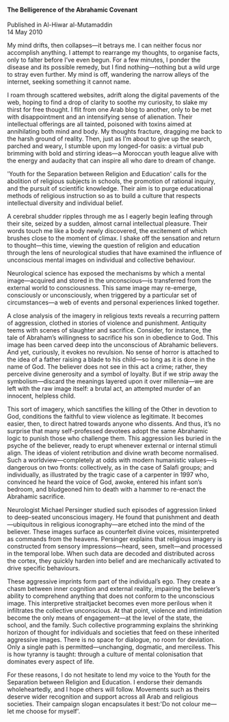 <h4>The Belligerence of the Abrahamic Covenant</h4>


Published in Al-Hiwar al-Mutamaddin
<br>
14 May 2010


My mind drifts, then collapses—it betrays me. I can neither focus nor accomplish anything. I attempt to rearrange my thoughts, to organise facts, only to falter before I’ve even begun. For a few minutes, I ponder the disease and its possible remedy, but I find nothing—nothing but a wild urge to stray even further. My mind is off, wandering the narrow alleys of the internet, seeking something it cannot name.

I roam through scattered websites, adrift along the digital pavements of the web, hoping to find a drop of clarity to soothe my curiosity, to slake my thirst for free thought. I flit from one Arab blog to another, only to be met with disappointment and an intensifying sense of alienation. Their intellectual offerings are all tainted, poisoned with toxins aimed at annihilating both mind and body. My thoughts fracture, dragging me back to the harsh ground of reality. Then, just as I’m about to give up the search, parched and weary, I stumble upon my longed-for oasis: a virtual pub brimming with bold and stirring ideas—a Moroccan youth league alive with the energy and audacity that can inspire all who dare to dream of change.

'Youth for the Separation between Religion and Education' calls for the abolition of religious subjects in schools, the promotion of rational inquiry, and the pursuit of scientific knowledge. Their aim is to purge educational methods of religious instruction so as to build a culture that respects intellectual diversity and individual belief.

A cerebral shudder ripples through me as I eagerly begin leafing through their site, seized by a sudden, almost carnal intellectual pleasure. Their words touch me like a body newly discovered, the excitement of which brushes close to the moment of climax. I shake off the sensation and return to thought—this time, viewing the question of religion and education through the lens of neurological studies that have examined the influence of unconscious mental images on individual and collective behaviour.

Neurological science has exposed the mechanisms by which a mental image—acquired and stored in the unconscious—is transferred from the external world to consciousness. This same image may re-emerge, consciously or unconsciously, when triggered by a particular set of circumstances—a web of events and personal experiences linked together.

A close analysis of the imagery in religious texts reveals a recurring pattern of aggression, clothed in stories of violence and punishment. Antiquity teems with scenes of slaughter and sacrifice. Consider, for instance, the tale of Abraham’s willingness to sacrifice his son in obedience to God. This image has been carved deep into the unconscious of Abrahamic believers. And yet, curiously, it evokes no revulsion. No sense of horror is attached to the idea of a father raising a blade to his child—so long as it is done in the name of God. The believer does not see in this act a crime; rather, they perceive divine generosity and a symbol of loyalty. But if we strip away the symbolism—discard the meanings layered upon it over millennia—we are left with the raw image itself: a brutal act, an attempted murder of an innocent, helpless child.

This sort of imagery, which sanctifies the killing of the Other in devotion to God, conditions the faithful to view violence as legitimate. It becomes easier, then, to direct hatred towards anyone who dissents. And thus, it’s no surprise that many self-professed devotees adopt the same Abrahamic logic to punish those who challenge them. This aggression lies buried in the psyche of the believer, ready to erupt whenever external or internal stimuli align. The ideas of violent retribution and divine wrath become normalised. Such a worldview—completely at odds with modern humanistic values—is dangerous on two fronts: collectively, as in the case of Salafi groups; and individually, as illustrated by the tragic case of a carpenter in 1997 who, convinced he heard the voice of God, awoke, entered his infant son’s bedroom, and bludgeoned him to death with a hammer to re-enact the Abrahamic sacrifice.

Neurologist Michael Persinger studied such episodes of aggression linked to deep-seated unconscious imagery. He found that punishment and death—ubiquitous in religious iconography—are etched into the mind of the believer. These images surface as counterfeit divine voices, misinterpreted as commands from the heavens. Persinger explains that religious imagery is constructed from sensory impressions—heard, seen, smelt—and processed in the temporal lobe. When such data are decoded and distributed across the cortex, they quickly harden into belief and are mechanically activated to drive specific behaviours.

These aggressive imprints form part of the individual’s ego. They create a chasm between inner cognition and external reality, impairing the believer’s ability to comprehend anything that does not conform to the unconscious image. This interpretive straitjacket becomes even more perilous when it infiltrates the collective unconscious. At that point, violence and intimidation become the only means of engagement—at the level of the state, the school, and the family. Such collective programming explains the shrinking horizon of thought for individuals and societies that feed on these inherited aggressive images. There is no space for dialogue, no room for deviation. Only a single path is permitted—unchanging, dogmatic, and merciless. This is how tyranny is taught: through a culture of mental colonisation that dominates every aspect of life.

For these reasons, I do not hesitate to lend my voice to the Youth for the Separation between Religion and Education. I endorse their demands wholeheartedly, and I hope others will follow. Movements such as theirs deserve wider recognition and support across all Arab and religious societies. Their campaign slogan encapsulates it best:'Do not colour me—let me choose for myself'.

